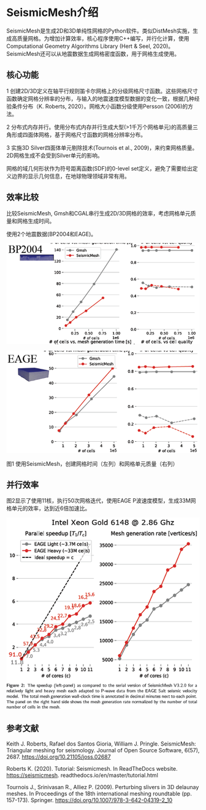 # SeismicMesh介绍

SeismicMesh是生成2D和3D单纯性网格的Python软件。类似DistMesh实施，生成高质量网格。为增加计算效率，核心程序使用C++编写，并行化计算，使用Computational
Geometry Algorithms Library (Hert & Seel,
2020)。SeismicMesh还可以从地震数据生成网格密度函数，用于网格生成使用。

## 核心功能

1
创建2D/3D定义在轴平行规则笛卡尔网格上的分级网格尺寸函数。这些网格尺寸函数确定网格分辨率的分布，与输入的地震速度模型数据的变化一致，根据几种经验条件分布（K.
Roberts, 2020）。网格大小函数分级使用Persson (2006)的方法。

2
分布式内存并行。使用分布式内存并行生成大型(\>1千万个网格单元)的高质量三角形或四面体网格，基于网格尺寸函数的网格分辨率分布。

3 实施3D Silver四面体单元剔除技术(Tournois et al.,
2009)，来约束网格质量。2D网格生成不会受到Silver单元的影响。

网格的域几何形状作为符号距离函数(SDF)的0-level
set定义，避免了需要给出定义边界的显示几何信息，在地球物理领域非常有用。

## 效率比较

比较SeismicMesh,
Gmsh和CGAL串行生成2D/3D网格的效率，考虑网格单元质量和网格生成时间。

使用2个地震数据(BP2004和EAGE)。

![](./media/image1.png)

![](./media/image2.png)

图1 使用SeismicMesh，创建网格时间（左列）和网格单元质量（右列）

## 并行效率

图2显示了使用11核，执行50次网格迭代，使用EAGE
P波速度模型，生成33M网格单元的效率，达到近6倍加速比。

![](./media/image3.png)

## 参考文献

Keith J. Roberts, Rafael dos Santos Gioria, William J. Pringle.
SeismicMesh: Triangular meshing for seismology. Journal of Open Source
Software, 6(57), 2687. https://doi.org/10.21105/joss.02687

Roberts K. (2020). Tutorial: Seismicmesh. In ReadTheDocs website.
<https://seismicmesh>. readthedocs.io/en/master/tutorial.html

Tournois J., Srinivasan R., Alliez P. (2009). Perturbing slivers in 3D
delaunay meshes. In Proceedings of the 18th international meshing
roundtable (pp. 157-173). Springer.
https://doi.org/10.1007/978-3-642-04319-2_10
